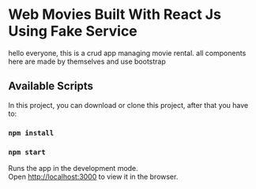 # Web Movies Built With React Js Using Fake Service

hello everyone, this is a crud app managing movie rental. all components here are made by themselves and use bootstrap

## Available Scripts

In this project, you can download or clone this project, after that you have to:

### `npm install`

### `npm start`

Runs the app in the development mode.\
Open [http://localhost:3000](http://localhost:3000) to view it in the browser.

